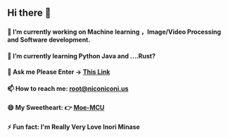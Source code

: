 ## Hi there 👋



#### 🔭 I’m currently working on Machine learning ，Image/Video Processing and Software development.
 
#### 🌱 I’m currently learning Python Java and ....Rust?
  
#### 💬 Ask me Please Enter → [This Link](https://blog.yazawaniko.com/index.php/white-1.html "This Link")
 
#### 📫 How to reach me: root@niconiconi.us

#### 😄 My Sweetheart: 👉 [Moe-MCU](https://github.com/Moe-MCU "Moe-MCU") 

#### ⚡ Fun fact: I'm Really Very Love Inori Minase


